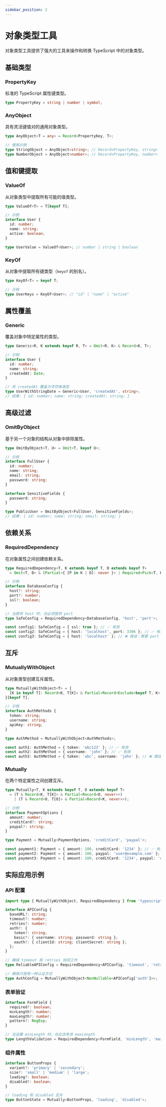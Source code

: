```yaml
---
sidebar_position: 2
---
```


# 对象类型工具

对象类型工具提供了强大的工具来操作和转换 TypeScript 中的对象类型。

## 基础类型

### PropertyKey

标准的 TypeScript 属性键类型。

```typescript
type PropertyKey = string | number | symbol;
```

### AnyObject

具有灵活键值对的通用对象类型。

```typescript
type AnyObject<T = any> = Record<PropertyKey, T>;

// 使用示例
type StringObject = AnyObject<string>; // Record<PropertyKey, string>
type NumberObject = AnyObject<number>; // Record<PropertyKey, number>
```

## 值和键提取

### ValueOf

从对象类型中提取所有可能的值类型。

```typescript
type ValueOf<T> = T[keyof T];

// 示例
interface User {
  id: number;
  name: string;
  active: boolean;
}

type UserValue = ValueOf<User>; // number | string | boolean
```

### KeyOf

从对象中提取所有键类型（`keyof` 的别名）。

```typescript
type KeyOf<T> = keyof T;

// 示例
type UserKeys = KeyOf<User>; // "id" | "name" | "active"
```

## 属性覆盖

### Generic

覆盖对象中特定属性的类型。

```typescript
type Generic<R, K extends keyof R, T> = Omit<R, K> & Record<K, T>;

// 示例
interface User {
  id: number;
  name: string;
  createdAt: Date;
}

// 将 createdAt 覆盖为字符串类型
type UserWithStringDate = Generic<User, 'createdAt', string>;
// 结果: { id: number; name: string; createdAt: string; }
```

## 高级过滤

### OmitByObject

基于另一个对象的结构从对象中排除属性。

```typescript
type OmitByObject<T, U> = Omit<T, keyof U>;

// 示例
interface FullUser {
  id: number;
  name: string;
  email: string;
  password: string;
}

interface SensitiveFields {
  password: string;
}

type PublicUser = OmitByObject<FullUser, SensitiveFields>;
// 结果: { id: number; name: string; email: string; }
```

## 依赖关系

### RequiredDependency

在对象属性之间创建依赖关系。

```typescript
type RequiredDependency<T, K extends keyof T, D extends keyof T>
  = Omit<T, D> & (Partial<{ [P in K | D]: never }> | Required<Pick<T, K | D>>);

// 示例
interface DatabaseConfig {
  host?: string;
  port?: number;
  ssl?: boolean;
}

// 当提供 host 时，也必须提供 port
type SafeConfig = RequiredDependency<DatabaseConfig, 'host', 'port'>;

const config1: SafeConfig = { ssl: true }; // ✅ 有效
const config2: SafeConfig = { host: 'localhost', port: 3306 }; // ✅ 有效
const config3: SafeConfig = { host: 'localhost' }; // ❌ 错误：需要 port
```

## 互斥

### MutuallyWithObject

从对象类型创建互斥属性。

```typescript
type MutuallyWithObject<T> = {
  [K in keyof T]: Record<K, T[K]> & Partial<Record<Exclude<keyof T, K>, never>>;
}[keyof T];

// 示例
interface AuthMethods {
  token: string;
  username: string;
  apiKey: string;
}

type AuthMethod = MutuallyWithObject<AuthMethods>;

const auth1: AuthMethod = { token: 'abc123' }; // ✅ 有效
const auth2: AuthMethod = { username: 'john' }; // ✅ 有效
const auth3: AuthMethod = { token: 'abc', username: 'john' }; // ❌ 错误：互斥
```

### Mutually

在两个特定属性之间创建互斥。

```typescript
type Mutually<T, K extends keyof T, O extends keyof T>
  = (T & Record<K, T[K]> & Partial<Record<O, never>>)
    | (T & Record<O, T[O]> & Partial<Record<K, never>>);

// 示例
interface PaymentOptions {
  amount: number;
  creditCard?: string;
  paypal?: string;
}

type Payment = Mutually<PaymentOptions, 'creditCard', 'paypal'>;

const payment1: Payment = { amount: 100, creditCard: '1234' }; // ✅ 有效
const payment2: Payment = { amount: 100, paypal: 'user@example.com' }; // ✅ 有效
const payment3: Payment = { amount: 100, creditCard: '1234', paypal: 'user@example.com' }; // ❌ 错误
```

## 实际应用示例

### API 配置

```typescript
import type { MutuallyWithObject, RequiredDependency } from 'typescript-api-pro';

interface APIConfig {
  baseURL?: string;
  timeout?: number;
  retries?: number;
  auth?: {
    token?: string;
    basic?: { username: string; password: string };
    oauth?: { clientId: string; clientSecret: string };
  };
}

// 确保 timeout 和 retries 协同工作
type ReliableAPIConfig = RequiredDependency<APIConfig, 'timeout', 'retries'>;

// 确保只使用一种认证方式
type AuthConfig = MutuallyWithObject<NonNullable<APIConfig['auth']>>;
```

### 表单验证

```typescript
interface FormField {
  required?: boolean;
  minLength?: number;
  maxLength?: number;
  pattern?: RegExp;
}

// 当设置 minLength 时，也应该考虑 maxLength
type LengthValidation = RequiredDependency<FormField, 'minLength', 'maxLength'>;
```

### 组件属性

```typescript
interface ButtonProps {
  variant?: 'primary' | 'secondary';
  size?: 'small' | 'medium' | 'large';
  loading?: boolean;
  disabled?: boolean;
}

// loading 和 disabled 互斥
type ButtonState = Mutually<ButtonProps, 'loading', 'disabled'>;
```
